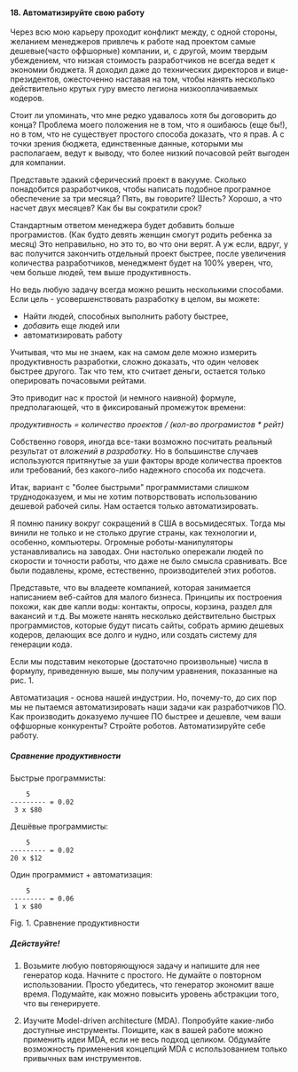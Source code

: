 #### 18. Автоматизируйте свою работу

Через всю мою карьеру проходит конфликт между, с одной стороны, желанием 
менеджеров привлечь к работе над проектом самые дешевые(часто оффшорные) компании,
и, с другой, моим твердым убеждением, что низкая стоимость разработчиков не всегда ведет
к экономии бюджета. Я доходил даже до технических директоров и вице-президентов, 
ожесточенно наставая на том, чтобы нанять несколько действительно крутых гуру вместо
легиона низкооплачиваемых кодеров.

Стоит ли упоминать, что мне редко удавалось хотя бы договорить до конца? Проблема 
моего положения не в том, что я ошибаюсь (еще бы!), но в том, что не существует
простого способа доказать, что я прав. А с точки зрения бюджета, единственные
данные, которыми мы располагаем, ведут к выводу, что более низкий почасовой
рейт выгоден для компании.

Представьте эдакий сферический проект в вакууме. Сколько понадобится 
разработчиков, чтобы написать подобное програмное обеспечение за три месяца?
Пять, вы говорите? Шесть? Хорошо, а что насчет двух месяцев? 
Как бы вы сократили срок?

Стандартным ответом менеджера будет добавить больше програмистов.
(Как будто девять женщин смогут родить ребенка за месяц) Это
неправильно, но это то, во что они верят. А уж если, вдруг, у вас получится
закончить отдельный проект быстрее, после увеличения количества разработчиков,
менеджмент будет на 100% уверен, что, чем больше людей, тем выше продуктивность.

Но ведь любую задачу всегда можно решить несколькими способами. Если цель - 
усовершенствовать разработку в целом, вы можете:

* Найти людей, способных выполнить работу быстрее,
* *добавить* еще людей или
* автоматизировать работу

Учитывая, что мы не знаем, как на самом деле можно измерить продуктивность
разработки, сложно доказать, что один человек быстрее другого. Так что
тем, кто считает деньги, остается только оперировать почасовыми рейтами. 

Это приводит нас к простой (и немного наивной) формуле, предполагающей,
что в фиксированый промежуток времени: 

*продуктивность = количество проектов / (кол-во програмистов * рейт)*

Собственно говоря, иногда все-таки возможно посчитать реальный результат
от *вложений в разработку.* Но в большинстве случаев используются
притянутые за уши факторы вроде количества проектов или требований,
без какого-либо надежного способа их подсчета.

Итак, вариант с "более быстрыми" программистами слишком труднодоказуем,
и мы не хотим потворствовать использованию дешевой рабочей силы. 
Нам остается только автоматизировать.

Я помню панику вокруг сокращений в США в восьмидесятых. Тогда мы винили
не только и не столько другие страны, как технологии и, особенно, компьютеры.
Огромные роботы-манипуляторы устанавливались на заводах. Они настолько
опережали людей по скорости и точности работы, что даже не было смысла сравнивать.
Все были подавлены, кроме, естественно, производителей этих роботов.

Представьте, что вы владеете компанией, которая занимается написанием
веб-сайтов для малого бизнеса. Принципы их построения похожи, как две капли
воды: контакты, опросы, корзина, раздел для вакансий и т.д. 
Вы можете нанять несколько действительно быстрых программистов,
которые будут писать сайты, собрать армию дешевых кодеров,
делающих все долго и нудно, или создать систему для генерации кода.

Если мы подставим некоторые (достаточно произвольные) числа в формулу,
приведенную выше, мы получим уравнения, показанные на рис. 1.

Автоматизация - основа нашей индустрии. Но, почему-то, до сих пор мы
не пытаемся автоматизировать наши задачи как разработчиков ПО. Как 
производить доказуемо лучшее ПО быстрее и дешевле, чем ваши оффшорные
конкуренты? Стройте роботов. Автоматизируйте себе работу.

##### Cравнение продуктивности

Быстрые программисты:

~~~~
    5
--------- = 0.02
 3 x $80
~~~~

Дешёвые программисты:

~~~~
    5
--------- = 0.02
20 x $12
~~~~

Один программист + автоматизация:

~~~~
    5
--------- = 0.06
 1 x $80
~~~~

Fig. 1. Сравнение продуктивности

##### Действуйте!

1. Возьмите любую повторяющуюся задачу и напишите для нее генератор кода.
  Начните с простого. Не думайте о повторном использовании. Просто убедитесь,
  что генератор экономит ваше время.
  Подумайте, как можно повысить уровень абстракции того, что вы генерируете.

2. Изучите Model-driven architecture (MDA). Попробуйте какие-либо доступные
  инструменты. Поищите, как в вашей работе можно применить идеи MDA, если
  не весь подход целиком. Обдумайте возможность применения концепций MDA с 
  использованием только привычных вам инструментов.
